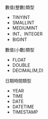 數值(整數)類型

* TINYINT
* SMALLINT
* MEDIUMINT
* INT、INTEGER
* BIGINT

數值(小數)類型

* FLOAT
* DOUBLE
* DECIMAL(M,D)

日期時間類型

* YEAR
* TIME
* DATE
* DATETIME
* TIMESTAMP